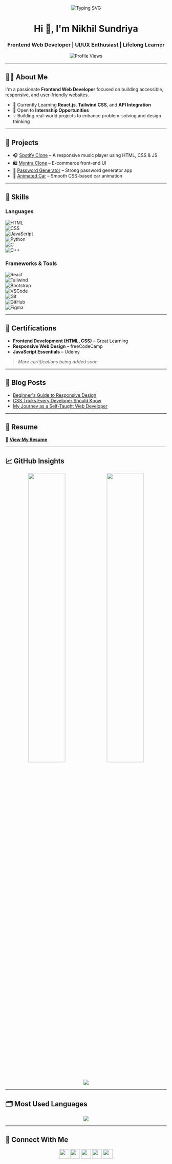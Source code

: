 <!-- Typing animation banner -->
<p align="center">
  <img src="https://readme-typing-svg.demolab.com?font=Fira+Code&size=25&pause=1000&color=4A90E2&center=true&vCenter=true&width=800&lines=Hi,+I'm+Nikhil+Sundriya;Web+Developer+from+India;Passionate+about+Clean+Code+and+Beautiful+UIs" alt="Typing SVG" />
</p>

<h1 align="center">Hi 👋, I'm Nikhil Sundriya</h1>
<h3 align="center">Frontend Web Developer | UI/UX Enthusiast | Lifelong Learner</h3>

<p align="center">
  <img src="https://komarev.com/ghpvc/?username=nikhilsundriya&label=Profile%20Views&color=0e75b6&style=flat" alt="Profile Views" />
</p>

---

## 👨‍💻 About Me

I'm a passionate **Frontend Web Developer** focused on building accessible, responsive, and user-friendly websites.

- 🌱 Currently Learning **React.js**, **Tailwind CSS**, and **API Integration**
- 🔎 Open to **Internship Opportunities**
- 💡 Building real-world projects to enhance problem-solving and design thinking

---

## 🚀 Projects

- 🎧 [Spotify Clone](https://github.com/nikhilsundriya/spotify-clone) – A responsive music player using HTML, CSS & JS  
- 🛍️ [Myntra Clone](https://github.com/nikhilsundriya/myntra-clone) – E-commerce front-end UI  
- 🔐 [Password Generator](https://github.com/nikhilsundriya/password-generator) – Strong password generator app  
- 🚗 [Animated Car](https://github.com/nikhilsundriya/Animated-Car) – Smooth CSS-based car animation

---

## 🧠 Skills

### Languages  
![HTML](https://skillicons.dev/icons?i=html)  
![CSS](https://skillicons.dev/icons?i=css)  
![JavaScript](https://skillicons.dev/icons?i=js)  
![Python](https://skillicons.dev/icons?i=python)  
![C](https://skillicons.dev/icons?i=c)  
![C++](https://skillicons.dev/icons?i=cpp)  

### Frameworks & Tools  
![React](https://skillicons.dev/icons?i=react)  
![Tailwind](https://skillicons.dev/icons?i=tailwind)  
![Bootstrap](https://skillicons.dev/icons?i=bootstrap)  
![VSCode](https://skillicons.dev/icons?i=vscode)  
![Git](https://skillicons.dev/icons?i=git)  
![GitHub](https://skillicons.dev/icons?i=github)  
![Figma](https://skillicons.dev/icons?i=figma)

---

## 📜 Certifications

- **Frontend Development (HTML, CSS)** – Great Learning  
- **Responsive Web Design** – freeCodeCamp  
- **JavaScript Essentials** – Udemy  
> _More certifications being added soon_

---

## 📝 Blog Posts

- [Beginner's Guide to Responsive Design](https://yourblog.com/responsive-design)
- [CSS Tricks Every Developer Should Know](https://yourblog.com/css-tips)
- [My Journey as a Self-Taught Web Developer](https://yourblog.com/my-journey)

---

## 📄 Resume

📌 [**View My Resume**](https://drive.google.com/file/d/your-resume-link/view?usp=sharing)

---

## 📈 GitHub Insights

<div align="center">
  <img src="https://github-readme-stats.vercel.app/api?username=nikhilsundriya&show_icons=true&theme=default&hide_border=true" width="48%" />
  <img src="https://github-readme-streak-stats.herokuapp.com?user=nikhilsundriya&theme=default&hide_border=true" width="48%" />
</div>

<p align="center">
  <img src="https://github-readme-activity-graph.vercel.app/graph?username=nikhilsundriya&theme=react-dark" />
</p>

---

## 🗂️ Most Used Languages

<p align="center">
  <img src="https://github-readme-stats.vercel.app/api/top-langs/?username=nikhilsundriya&layout=compact&theme=default&langs_count=10" />
</p>

---

## 🔗 Connect With Me

<p align="center">
  <a href="mailto:nikhilchoudhary2508@gmail.com"><img src="https://img.icons8.com/fluency/48/gmail-new.png" width="30" /></a>
  <a href="https://linkedin.com/in/nikhilsundriya"><img src="https://img.icons8.com/color/48/linkedin.png" width="30" /></a>
  <a href="https://twitter.com/nikhil_sundriya"><img src="https://img.icons8.com/color/48/twitter--v1.png" width="30" /></a>
  <a href="https://instagram.com/nikhil_choudhary25"><img src="https://img.icons8.com/color/48/instagram-new--v1.png" width="30" /></a>
  <a href="https://www.hackerrank.com/nikhilsundriya"><img src="https://img.icons8.com/nolan/48/hackerrank.png" width="30" /></a>
</p>

